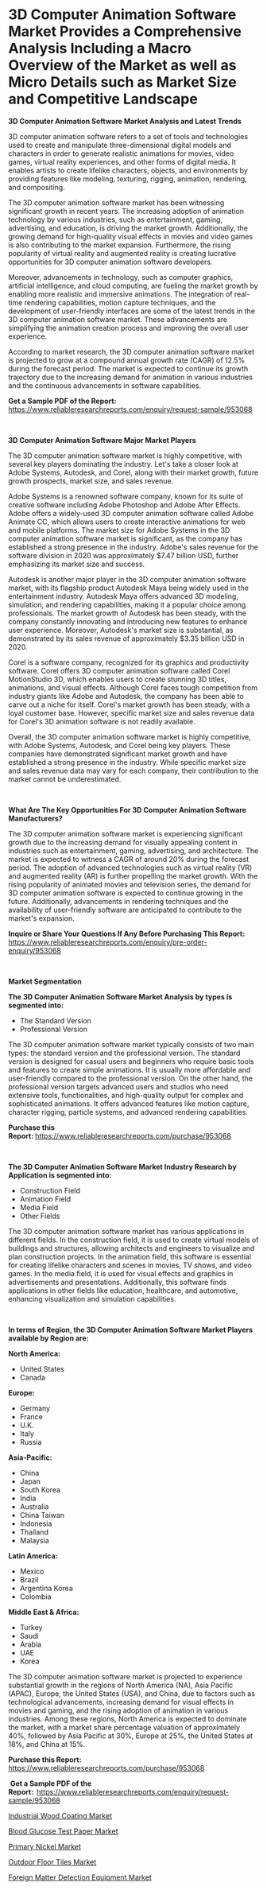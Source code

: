 <p><h1>3D Computer Animation Software Market Provides a Comprehensive Analysis Including a Macro Overview of the Market as well as Micro Details such as Market Size and Competitive Landscape</h1></p><p><strong>3D Computer Animation Software Market Analysis and Latest Trends</strong></p>
<p><p>3D computer animation software refers to a set of tools and technologies used to create and manipulate three-dimensional digital models and characters in order to generate realistic animations for movies, video games, virtual reality experiences, and other forms of digital media. It enables artists to create lifelike characters, objects, and environments by providing features like modeling, texturing, rigging, animation, rendering, and compositing.</p><p>The 3D computer animation software market has been witnessing significant growth in recent years. The increasing adoption of animation technology by various industries, such as entertainment, gaming, advertising, and education, is driving the market growth. Additionally, the growing demand for high-quality visual effects in movies and video games is also contributing to the market expansion. Furthermore, the rising popularity of virtual reality and augmented reality is creating lucrative opportunities for 3D computer animation software developers.</p><p>Moreover, advancements in technology, such as computer graphics, artificial intelligence, and cloud computing, are fueling the market growth by enabling more realistic and immersive animations. The integration of real-time rendering capabilities, motion capture techniques, and the development of user-friendly interfaces are some of the latest trends in the 3D computer animation software market. These advancements are simplifying the animation creation process and improving the overall user experience.</p><p>According to market research, the 3D computer animation software market is projected to grow at a compound annual growth rate (CAGR) of 12.5% during the forecast period. The market is expected to continue its growth trajectory due to the increasing demand for animation in various industries and the continuous advancements in software capabilities.</p></p>
<p><strong>Get a Sample PDF of the Report:&nbsp;</strong> <a href="https://www.reliableresearchreports.com/enquiry/request-sample/953068">https://www.reliableresearchreports.com/enquiry/request-sample/953068</a></p>
<p>&nbsp;</p>
<p><strong>3D Computer Animation Software Major Market Players</strong></p>
<p><p>The 3D computer animation software market is highly competitive, with several key players dominating the industry. Let's take a closer look at Adobe Systems, Autodesk, and Corel, along with their market growth, future growth prospects, market size, and sales revenue.</p><p>Adobe Systems is a renowned software company, known for its suite of creative software including Adobe Photoshop and Adobe After Effects. Adobe offers a widely-used 3D computer animation software called Adobe Animate CC, which allows users to create interactive animations for web and mobile platforms. The market size for Adobe Systems in the 3D computer animation software market is significant, as the company has established a strong presence in the industry. Adobe's sales revenue for the software division in 2020 was approximately $7.47 billion USD, further emphasizing its market size and success.</p><p>Autodesk is another major player in the 3D computer animation software market, with its flagship product Autodesk Maya being widely used in the entertainment industry. Autodesk Maya offers advanced 3D modeling, simulation, and rendering capabilities, making it a popular choice among professionals. The market growth of Autodesk has been steady, with the company constantly innovating and introducing new features to enhance user experience. Moreover, Autodesk's market size is substantial, as demonstrated by its sales revenue of approximately $3.35 billion USD in 2020.</p><p>Corel is a software company, recognized for its graphics and productivity software. Corel offers 3D computer animation software called Corel MotionStudio 3D, which enables users to create stunning 3D titles, animations, and visual effects. Although Corel faces tough competition from industry giants like Adobe and Autodesk, the company has been able to carve out a niche for itself. Corel's market growth has been steady, with a loyal customer base. However, specific market size and sales revenue data for Corel's 3D animation software is not readily available.</p><p>Overall, the 3D computer animation software market is highly competitive, with Adobe Systems, Autodesk, and Corel being key players. These companies have demonstrated significant market growth and have established a strong presence in the industry. While specific market size and sales revenue data may vary for each company, their contribution to the market cannot be underestimated.</p></p>
<p>&nbsp;</p>
<p><strong>What Are The Key Opportunities For 3D Computer Animation Software Manufacturers?</strong></p>
<p><p>The 3D computer animation software market is experiencing significant growth due to the increasing demand for visually appealing content in industries such as entertainment, gaming, advertising, and architecture. The market is expected to witness a CAGR of around 20% during the forecast period. The adoption of advanced technologies such as virtual reality (VR) and augmented reality (AR) is further propelling the market growth. With the rising popularity of animated movies and television series, the demand for 3D computer animation software is expected to continue growing in the future. Additionally, advancements in rendering techniques and the availability of user-friendly software are anticipated to contribute to the market's expansion.</p></p>
<p><strong>Inquire or Share Your Questions If Any Before Purchasing This Report:</strong> <a href="https://www.reliableresearchreports.com/enquiry/pre-order-enquiry/953068">https://www.reliableresearchreports.com/enquiry/pre-order-enquiry/953068</a></p>
<p>&nbsp;</p>
<p><strong>Market Segmentation</strong></p>
<p><strong>The 3D Computer Animation Software Market Analysis by types is segmented into:</strong></p>
<p><ul><li>The Standard Version</li><li>Professional Version</li></ul></p>
<p><p>The 3D computer animation software market typically consists of two main types: the standard version and the professional version. The standard version is designed for casual users and beginners who require basic tools and features to create simple animations. It is usually more affordable and user-friendly compared to the professional version. On the other hand, the professional version targets advanced users and studios who need extensive tools, functionalities, and high-quality output for complex and sophisticated animations. It offers advanced features like motion capture, character rigging, particle systems, and advanced rendering capabilities.</p></p>
<p><strong>Purchase this Report:&nbsp;</strong><a href="https://www.reliableresearchreports.com/purchase/953068">https://www.reliableresearchreports.com/purchase/953068</a></p>
<p>&nbsp;</p>
<p><strong>The 3D Computer Animation Software Market Industry Research by Application is segmented into:</strong></p>
<p><ul><li>Construction Field</li><li>Animation Field</li><li>Media Field</li><li>Other Fields</li></ul></p>
<p><p>The 3D computer animation software market has various applications in different fields. In the construction field, it is used to create virtual models of buildings and structures, allowing architects and engineers to visualize and plan construction projects. In the animation field, this software is essential for creating lifelike characters and scenes in movies, TV shows, and video games. In the media field, it is used for visual effects and graphics in advertisements and presentations. Additionally, this software finds applications in other fields like education, healthcare, and automotive, enhancing visualization and simulation capabilities.</p></p>
<p>&nbsp;</p>
<p><strong>In terms of Region, the 3D Computer Animation Software Market Players available by Region are:</strong></p>
<p>
    <p> <strong> North America: </strong>
        <ul>
            <li>United States</li>
            <li>Canada</li>
        </ul>
        </p> 
    <p> <strong> Europe: </strong>
        <ul>
            <li>Germany</li>
            <li>France</li>
            <li>U.K.</li>
            <li>Italy</li>
            <li>Russia</li>
        </ul>
        </p> 
    <p> <strong> Asia-Pacific: </strong>
        <ul>
            <li>China</li>
            <li>Japan</li>
            <li>South Korea</li>
            <li>India</li>
            <li>Australia</li>
            <li>China Taiwan</li>
            <li>Indonesia</li>
            <li>Thailand</li>
            <li>Malaysia</li>
        </ul>
        </p> 
    <p> <strong> Latin America: </strong>
        <ul>
            <li>Mexico</li>
            <li>Brazil</li>
            <li>Argentina Korea</li>
            <li>Colombia</li>
        </ul>
        </p> 
    <p> <strong> Middle East & Africa: </strong>
        <ul>
            <li>Turkey</li>
            <li>Saudi</li>
            <li>Arabia</li>
            <li>UAE</li>
            <li>Korea</li>
        </ul>
    </p>
    </p>
<p><p>The 3D computer animation software market is projected to experience substantial growth in the regions of North America (NA), Asia Pacific (APAC), Europe, the United States (USA), and China, due to factors such as technological advancements, increasing demand for visual effects in movies and gaming, and the rising adoption of animation in various industries. Among these regions, North America is expected to dominate the market, with a market share percentage valuation of approximately 40%, followed by Asia Pacific at 30%, Europe at 25%, the United States at 18%, and China at 15%.</p></p>
<p><strong>Purchase this Report: </strong><a href="https://www.reliableresearchreports.com/purchase/953068">https://www.reliableresearchreports.com/purchase/953068</a></p>
<p>&nbsp;<strong>Get a Sample PDF of the Report:&nbsp;&nbsp;</strong><a href="https://www.reliableresearchreports.com/enquiry/request-sample/953068">https://www.reliableresearchreports.com/enquiry/request-sample/953068</a></p>
<p><strong></strong></p>
<p><p><a href="https://medium.com/@lisasanchez1968/industrial-wood-coating-market-size-and-market-trends-complete-industry-overview-2024-to-2031-bbc3bece36af">Industrial Wood Coating Market</a></p><p><a href="https://github.com/changoleonlaverguenzanoexiste/Market-Research-Report-List-1/blob/main/blood-glucose-test-paper-market.md">Blood Glucose Test Paper Market</a></p><p><a href="https://medium.com/@lisasanchez1968/primary-nickel-market-insights-into-market-cagr-market-trends-and-growth-strategies-88e6a759fd3b">Primary Nickel Market</a></p><p><a href="https://medium.com/@lisasanchez1968/outdoor-floor-tiles-market-furnishes-information-on-market-share-market-trends-and-market-growth-bab5d98e44b9">Outdoor Floor Tiles Market</a></p><p><a href="https://github.com/wwwkeltoum/Market-Research-Report-List-1/blob/main/foreign-matter-detection-equipment-market.md">Foreign Matter Detection Equipment Market</a></p></p>